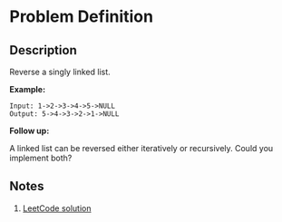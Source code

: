 # Problem Definition

## Description

Reverse a singly linked list.

**Example:**

```plaintext
Input: 1->2->3->4->5->NULL
Output: 5->4->3->2->1->NULL
```

**Follow up:**

A linked list can be reversed either iteratively or recursively. Could you implement both?

## Notes

1. [LeetCode solution](https://leetcode.com/problems/reverse-linked-list/solution/)